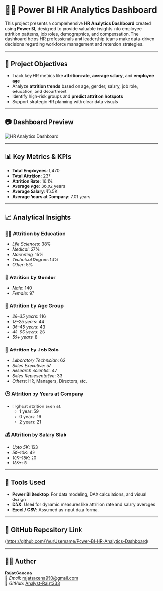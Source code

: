 # 🧑‍💼 Power BI HR Analytics Dashboard

This project presents a comprehensive **HR Analytics Dashboard** created using **Power BI**, designed to provide valuable insights into employee attrition patterns, job roles, demographics, and compensation. The dashboard helps HR professionals and leadership teams make data-driven decisions regarding workforce management and retention strategies.

---

## 🎯 Project Objectives

- Track key HR metrics like **attrition rate**, **average salary**, and **employee age**
- Analyze **attrition trends** based on age, gender, salary, job role, education, and department
- Identify high-risk groups and **predict attrition hotspots**
- Support strategic HR planning with clear data visuals

---

## 📷 Dashboard Preview

![HR Analytics Dashboard](https://github.com/user-attachments/assets/39930448-4617-436b-8cd7-1e30fa3193b7)


---

## 📊 Key Metrics & KPIs

- **Total Employees**: 1,470  
- **Total Attrition**: 237  
- **Attrition Rate**: 16.1%  
- **Average Age**: 36.92 years  
- **Average Salary**: ₹6.5K  
- **Average Years at Company**: 7.01 years

---

## 📈 Analytical Insights

### 👨‍🏫 Attrition by Education
- *Life Sciences*: 38%  
- *Medical*: 27%  
- *Marketing*: 15%  
- *Technical Degree*: 14%  
- *Other*: 5%

### 👥 Attrition by Gender
- *Male*: 140  
- *Female*: 97  

### 🧓 Attrition by Age Group
- *26–35 years*: 116  
- *18–25 years*: 44  
- *36–45 years*: 43  
- *46–55 years*: 26  
- *55+ years*: 8  

### 💼 Attrition by Job Role
- *Laboratory Technician*: 62  
- *Sales Executive*: 57  
- *Research Scientist*: 47  
- *Sales Representative*: 33  
- *Others*: HR, Managers, Directors, etc.

### 🕒 Attrition by Years at Company
- Highest attrition seen at:
  - 1 year: 59  
  - 0 years: 16  
  - 2 years: 21  

### 💰 Attrition by Salary Slab
- *Upto 5K*: 163  
- *5K–10K*: 49  
- *10K–15K*: 20  
- *15K+*: 5  

---

## 🧰 Tools Used

- **Power BI Desktop**: For data modeling, DAX calculations, and visual design  
- **DAX**: Used for dynamic measures like attrition rate and salary averages  
- **Excel / CSV**: Assumed as input data format

---

## 🔗 GitHub Repository Link

(https://github.com/YourUsername/Power-BI-HR-Analytics-Dashboard)  

---

## 👨‍💻 Author

**Rajat Saxena**  
📧 *Email*: [rajatsaxena950@gmail.com](mailto:rajatsaxena950@gmail.com)  
🔗 *GitHub*: [Analyst-Rajat333](https://github.com/Analyst-Rajat333)
